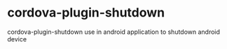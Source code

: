 # cordova-plugin-shutdown
cordova-plugin-shutdown use in android application to shutdown android device
